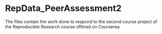 # RepData_PeerAssessment2
The files contain the work done to respond to the second course project of the Reproducible Research course offered on Courserea.
